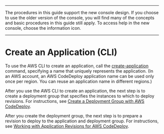--------

 The procedures in this guide support the new console design\. If you choose to use the older version of the console, you will find many of the concepts and basic procedures in this guide still apply\. To access help in the new console, choose the information icon\. 

--------

# Create an Application \(CLI\)<a name="applications-create-cli"></a>

To use the AWS CLI to create an application, call the [create\-application](https://docs.aws.amazon.com/cli/latest/reference/deploy/create-application.html) command, specifying a name that uniquely represents the application\. \(In an AWS account, an AWS CodeDeploy application name can be used only once per region\. You can reuse an application name in different regions\.\)

After you use the AWS CLI to create an application, the next step is to create a deployment group that specifies the instances to which to deploy revisions\. For instructions, see [Create a Deployment Group with AWS CodeDeploy](deployment-groups-create.md)\.

After you create the deployment group, the next step is to prepare a revision to deploy to the application and deployment group\. For instructions, see [Working with Application Revisions for AWS CodeDeploy](application-revisions.md)\.